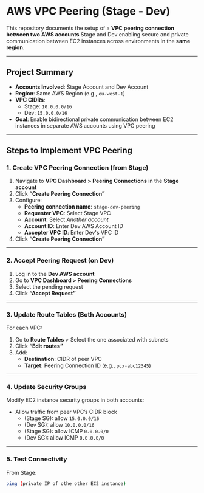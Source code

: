 # AWS VPC Peering (Stage - Dev)

This repository documents the setup of a **VPC peering connection between two AWS accounts** Stage and Dev enabling secure and private communication between EC2 instances across environments in the **same region**.

---

## Project Summary

- **Accounts Involved**: Stage Account and Dev Account
- **Region**: Same AWS Region (e.g., `eu-west-1`)
- **VPC CIDRs**:
  - Stage: `10.0.0.0/16`
  - Dev:  `15.0.0.0/16`
- **Goal**: Enable bidirectional private communication between EC2 instances in separate AWS accounts using VPC peering

---

## Steps to Implement VPC Peering

### 1. Create VPC Peering Connection (from Stage)
1. Navigate to **VPC Dashboard > Peering Connections** in the **Stage account**
2. Click **“Create Peering Connection”**
3. Configure:
   - **Peering connection name**: `stage-dev-peering`
   - **Requester VPC**: Select Stage VPC
   - **Account**: Select *Another account*
   - **Account ID**: Enter Dev AWS Account ID
   - **Accepter VPC ID**: Enter Dev's VPC ID
4. Click **“Create Peering Connection”**

---

### 2. Accept Peering Request (on Dev)
1. Log in to the **Dev AWS account**
2. Go to **VPC Dashboard > Peering Connections**
3. Select the pending request
4. Click **“Accept Request”**

---

### 3. Update Route Tables (Both Accounts)
For each VPC:
1. Go to **Route Tables** > Select the one associated with subnets
2. Click **“Edit routes”**
3. Add:
   - **Destination**: CIDR of peer VPC
   - **Target**: Peering Connection ID (e.g., `pcx-abc12345`)

---

### 4. Update Security Groups
Modify EC2 instance security groups in both accounts:
- Allow traffic from peer VPC’s CIDR block
  - (Stage SG): allow `15.0.0.0/16`
  - (Dev SG): allow `10.0.0.0/16`
  - (Stage SG): allow ICMP `0.0.0.0/0`
  - (Dev SG): allow ICMP `0.0.0.0/0`

---

### 5. Test Connectivity
From Stage:
```bash
ping (private IP of othe other EC2 instance)
